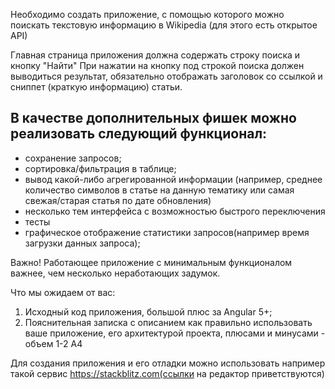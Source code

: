 Необходимо создать приложение, с помощью которого можно поискать текстовую информацию в Wikipedia (для этого есть открытое API)

Главная страница приложения должна содержать строку поиска и кнопку "Найти" 
При нажатии на кнопку под строкой поиска должен выводиться результат, обязательно отображать заголовок со ссылкой и сниппет (краткую информацию) статьи.

## В качестве дополнительных фишек можно реализовать следующий функционал:

* сохранение запросов;
* сортировка/фильтрация в таблице;
* вывод какой-либо агрегированной информации (например, среднее количество символов в статье на данную тематику или самая свежая/старая статья по дате обновления)
* несколько тем интерфейса с возможностью быстрого переключения
* тесты
* графическое отображение статистики запросов(например время загрузки данных запроса);

Важно! Работающее приложение с минимальным функционалом важнее, чем несколько неработающих задумок.

Что мы ожидаем от вас: 
  1. Исходный код приложения, большой плюс за Angular 5+;
  2. Пояснительная записка с описанием как правильно использовать ваше приложение, его архитектурой проекта, плюсами и минусами - объем 1-2 А4

Для создания приложения и его отладки можно использовать например такой сервис https://stackblitz.com(ссылки на редактор приветствуются)

